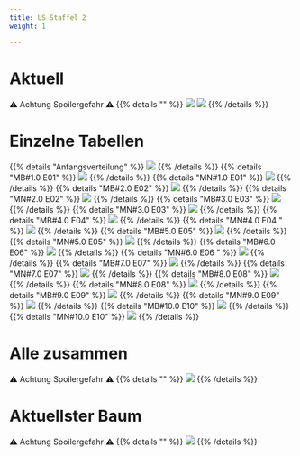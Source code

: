 ```yaml
---
title: US Staffel 2
weight: 1

---
```

# Aktuell
:warning: Achtung Spoilergefahr :warning:
{{% details "" %}}
![](/sim-ayto/us02/us02_tab.png)
![](/sim-ayto/us02/us02_sum.png)
{{% /details %}}
# Einzelne Tabellen
{{% details "Anfangsverteilung" %}}
![](/sim-ayto/us02/us02_0.png)
{{% /details %}}
{{% details "MB#1.0 E01" %}}
![](/sim-ayto/us02/us02_1.png)
{{% /details %}}
{{% details "MN#1.0 E01" %}}
![](/sim-ayto/us02/us02_2.png)
{{% /details %}}
{{% details "MB#2.0 E02" %}}
![](/sim-ayto/us02/us02_3.png)
{{% /details %}}
{{% details "MN#2.0 E02" %}}
![](/sim-ayto/us02/us02_4.png)
{{% /details %}}
{{% details "MB#3.0 E03" %}}
![](/sim-ayto/us02/us02_5.png)
{{% /details %}}
{{% details "MN#3.0 E03" %}}
![](/sim-ayto/us02/us02_6.png)
{{% /details %}}
{{% details "MB#4.0 E04" %}}
![](/sim-ayto/us02/us02_7.png)
{{% /details %}}
{{% details "MN#4.0 E04 " %}}
![](/sim-ayto/us02/us02_8.png)
{{% /details %}}
{{% details "MB#5.0 E05" %}}
![](/sim-ayto/us02/us02_9.png)
{{% /details %}}
{{% details "MN#5.0 E05" %}}
![](/sim-ayto/us02/us02_10.png)
{{% /details %}}
{{% details "MB#6.0 E06" %}}
![](/sim-ayto/us02/us02_11.png)
{{% /details %}}
{{% details "MN#6.0 E06 " %}}
![](/sim-ayto/us02/us02_12.png)
{{% /details %}}
{{% details "MB#7.0 E07" %}}
![](/sim-ayto/us02/us02_13.png)
{{% /details %}}
{{% details "MN#7.0 E07" %}}
![](/sim-ayto/us02/us02_14.png)
{{% /details %}}
{{% details "MB#8.0 E08" %}}
![](/sim-ayto/us02/us02_15.png)
{{% /details %}}
{{% details "MN#8.0 E08" %}}
![](/sim-ayto/us02/us02_16.png)
{{% /details %}}
{{% details "MB#9.0 E09" %}}
![](/sim-ayto/us02/us02_17.png)
{{% /details %}}
{{% details "MN#9.0 E09" %}}
![](/sim-ayto/us02/us02_18.png)
{{% /details %}}
{{% details "MB#10.0 E10" %}}
![](/sim-ayto/us02/us02_19.png)
{{% /details %}}
{{% details "MN#10.0 E10" %}}
![](/sim-ayto/us02/us02_20.png)
{{% /details %}}
# Alle zusammen
:warning: Achtung Spoilergefahr :warning:
{{% details "" %}}
![](/sim-ayto/us02/us02.col.png)
{{% /details %}}
# Aktuellster Baum
:warning: Achtung Spoilergefahr :warning:
{{% details "" %}}
![](/sim-ayto/us02/us02.png)
{{% /details %}}
